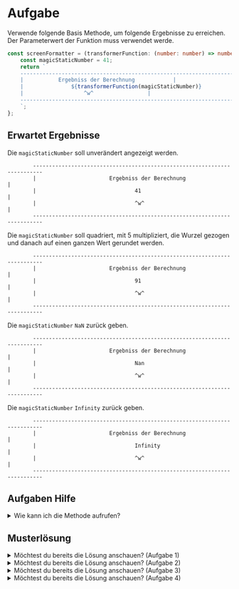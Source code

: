 # Aufgabe

Verwende folgende Basis Methode, um folgende Ergebnisse zu erreichen. Der Parameterwert der Funktion muss verwendet werde.

```typescript
const screenFormatter = (transformerFunction: (number: number) => number): string => {
	const magicStaticNumber = 41;
	return `
	-------------------------------------------------------------------------	
	|			Ergebniss der Berechnung			|
	|				${transformerFunction(magicStaticNumber)}					|
	|			        ^w^					|
	-------------------------------------------------------------------------	
	`;
};
```

## Erwartet Ergebnisse

Die `magicStaticNumber` soll unverändert angezeigt werden.

```
        -------------------------------------------------------------------------       
        |                       Ergebniss der Berechnung                        |
        |                               41                                      |
        |                               ^w^                                     |
        ------------------------------------------------------------------------- 
```

Die `magicStaticNumber` soll quadriert, mit 5 multipliziert, die Wurzel gezogen und danach auf einen ganzen Wert gerundet werden.

```
        -------------------------------------------------------------------------       
        |                       Ergebniss der Berechnung                        |
        |                               91                                      |
        |                               ^w^                                     |
        ------------------------------------------------------------------------- 
```

Die `magicStaticNumber` `NaN` zurück geben.

```
        -------------------------------------------------------------------------       
        |                       Ergebniss der Berechnung                        |
        |                               Nan                                     |
        |                               ^w^                                     |
        ------------------------------------------------------------------------- 
```

Die `magicStaticNumber` `Infinity` zurück geben.

```
        -------------------------------------------------------------------------       
        |                       Ergebniss der Berechnung                        |
        |                               Infinity                                        |
        |                               ^w^                                     |
        -------------------------------------------------------------------------      
```

## Aufgaben Hilfe

<details>
  <summary>Wie kann ich die Methode aufrufen?</summary>
In diesem Beispiel wird die `magicStaticNumber` mit 5 summiert. Durchs `console.log` wird das Ergebnis der Funktion angezeigt.

  ```typescript
console.log(screenFormatter((number) => number + 5))
  ```

``` typescript
        -------------------------------------------------------------------------       
        |                       Ergebniss der Berechnung                        |
        |                               46                                      |
        |                               ^w^                                     |
        -------------------------------------------------------------------------    
```

</details>

## Musterlösung

<details>
  <summary>Möchtest du bereits die Lösung anschauen? (Aufgabe 1)</summary>

  ```typescript
console.log(screenFormatter( (number) => number));
  ```

</details>

<details>
  <summary>Möchtest du bereits die Lösung anschauen? (Aufgabe 2)</summary>

  ```typescript
console.log(screenFormatter( (number) => Math.floor(Math.sqrt( 5 * Math.pow(number, 2)))))
  ```

</details>

<details>
  <summary>Möchtest du bereits die Lösung anschauen? (Aufgabe 3)</summary>

  ```typescript
console.log(screenFormatter( (number) => parseInt(`w${number}w`)))
  ```

</details>

<details>
  <summary>Möchtest du bereits die Lösung anschauen? (Aufgabe 4)</summary>

  ```typescript
console.log(screenFormatter( (number) => number/0))
  ```

</details>


